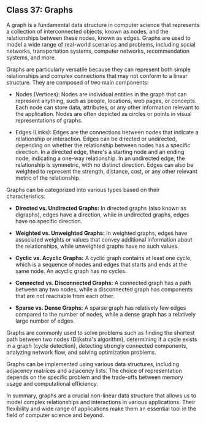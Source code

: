 ## Class 37: Graphs

A graph is a fundamental data structure in computer science that represents a collection of interconnected objects, known as nodes, and the relationships between these nodes, known as edges. Graphs are used to model a wide range of real-world scenarios and problems, including social networks, transportation systems, computer networks, recommendation systems, and more.

Graphs are particularly versatile because they can represent both simple relationships and complex connections that may not conform to a linear structure. They are composed of two main components:

- Nodes (Vertices): Nodes are individual entities in the graph that can represent anything, such as people, locations, web pages, or concepts. Each node can store data, attributes, or any other information relevant to the application. Nodes are often depicted as circles or points in visual representations of graphs.

- Edges (Links): Edges are the connections between nodes that indicate a relationship or interaction. Edges can be directed or undirected, depending on whether the relationship between nodes has a specific direction. In a directed edge, there's a starting node and an ending node, indicating a one-way relationship. In an undirected edge, the relationship is symmetric, with no distinct direction. Edges can also be weighted to represent the strength, distance, cost, or any other relevant metric of the relationship.

Graphs can be categorized into various types based on their characteristics:

- **Directed vs. Undirected Graphs:** In directed graphs (also known as digraphs), edges have a direction, while in undirected graphs, edges have no specific direction.

- **Weighted vs. Unweighted Graphs:** In weighted graphs, edges have associated weights or values that convey additional information about the relationships, while unweighted graphs have no such values.

- **Cyclic vs. Acyclic Graphs:** A cyclic graph contains at least one cycle, which is a sequence of nodes and edges that starts and ends at the same node. An acyclic graph has no cycles.

- **Connected vs. Disconnected Graphs:** A connected graph has a path between any two nodes, while a disconnected graph has components that are not reachable from each other.

- **Sparse vs. Dense Graphs:** A sparse graph has relatively few edges compared to the number of nodes, while a dense graph has a relatively large number of edges.

Graphs are commonly used to solve problems such as finding the shortest path between two nodes (Dijkstra's algorithm), determining if a cycle exists in a graph (cycle detection), detecting strongly connected components, analyzing network flow, and solving optimization problems.

Graphs can be implemented using various data structures, including adjacency matrices and adjacency lists. The choice of representation depends on the specific problem and the trade-offs between memory usage and computational efficiency.

In summary, graphs are a crucial non-linear data structure that allows us to model complex relationships and interactions in various applications. Their flexibility and wide range of applications make them an essential tool in the field of computer science and beyond.
